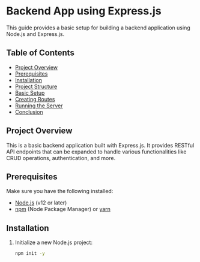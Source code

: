 # Backend App using Express.js

This guide provides a basic setup for building a backend application using Node.js and Express.js.

## Table of Contents
- [Project Overview](#project-overview)
- [Prerequisites](#prerequisites)
- [Installation](#installation)
- [Project Structure](#project-structure)
- [Basic Setup](#basic-setup)
- [Creating Routes](#creating-routes)
- [Running the Server](#running-the-server)
- [Conclusion](#conclusion)

## Project Overview
This is a basic backend application built with Express.js. It provides RESTful API endpoints that can be expanded to handle various functionalities like CRUD operations, authentication, and more.

## Prerequisites
Make sure you have the following installed:
- [Node.js](https://nodejs.org/en/download/) (v12 or later)
- [npm](https://www.npmjs.com/get-npm) (Node Package Manager) or [yarn](https://yarnpkg.com/)

## Installation

1. Initialize a new Node.js project:
   ```bash
   npm init -y
